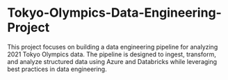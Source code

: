 # Tokyo-Olympics-Data-Engineering-Project
This project focuses on building a data engineering pipeline for analyzing 2021 Tokyo Olympics data. The pipeline is designed to ingest, transform, and analyze structured data using Azure and Databricks while leveraging best practices in data engineering.
